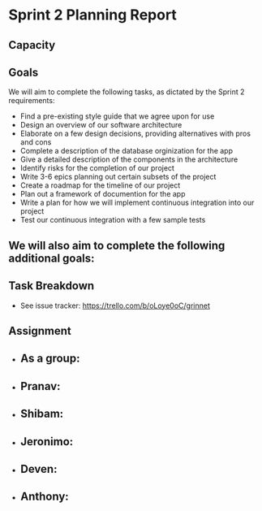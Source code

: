 # Sprint 2 Planning Report

## Capacity

## Goals
We will aim to complete the following tasks, as dictated by the Sprint 2 requirements:
- Find a pre-existing style guide that we agree upon for use
- Design an overview of our software architecture
- Elaborate on a few design decisions, providing alternatives with pros and cons
- Complete a description of the database orginization for the app
- Give a detailed description of the components in the architecture
- Identify risks for the completion of our project
- Write 3-6 epics planning out certain subsets of the project 
- Create a roadmap for the timeline of our project
- Plan out a framework of documention for the app
- Write a plan for how we will implement continuous integration into our project
- Test our continuous integration with a few sample tests

We will also aim to complete the following additional goals:
- 

## Task Breakdown
- See issue tracker: https://trello.com/b/oLoye0oC/grinnet

## Assignment
- As a group:
    - 
- Pranav:
    - 
- Shibam:
    - 
- Jeronimo:
    - 
- Deven:
    - 
- Anthony:
    - 
